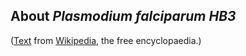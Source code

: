 About *Plasmodium falciparum HB3*
---------------------------------



([Text](http://en.wikipedia.org/wiki/Plasmodium_falciparum) from
[Wikipedia](http://en.wikipedia.org/), the free encyclopaedia.)
